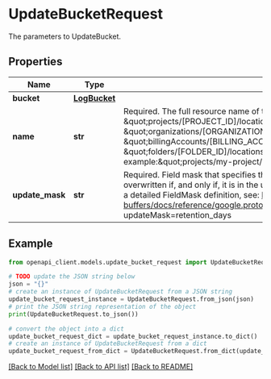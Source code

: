 # UpdateBucketRequest

The parameters to UpdateBucket.

## Properties

Name | Type | Description | Notes
------------ | ------------- | ------------- | -------------
**bucket** | [**LogBucket**](LogBucket.md) |  | [optional] 
**name** | **str** | Required. The full resource name of the bucket to update. \&quot;projects/[PROJECT_ID]/locations/[LOCATION_ID]/buckets/[BUCKET_ID]\&quot; \&quot;organizations/[ORGANIZATION_ID]/locations/[LOCATION_ID]/buckets/[BUCKET_ID]\&quot; \&quot;billingAccounts/[BILLING_ACCOUNT_ID]/locations/[LOCATION_ID]/buckets/[BUCKET_ID]\&quot; \&quot;folders/[FOLDER_ID]/locations/[LOCATION_ID]/buckets/[BUCKET_ID]\&quot; For example:\&quot;projects/my-project/locations/global/buckets/my-bucket\&quot; | [optional] 
**update_mask** | **str** | Required. Field mask that specifies the fields in bucket that need an update. A bucket field will be overwritten if, and only if, it is in the update mask. name and output only fields cannot be updated.For a detailed FieldMask definition, see: https://developers.google.com/protocol-buffers/docs/reference/google.protobuf#google.protobuf.FieldMaskFor example: updateMask&#x3D;retention_days | [optional] 

## Example

```python
from openapi_client.models.update_bucket_request import UpdateBucketRequest

# TODO update the JSON string below
json = "{}"
# create an instance of UpdateBucketRequest from a JSON string
update_bucket_request_instance = UpdateBucketRequest.from_json(json)
# print the JSON string representation of the object
print(UpdateBucketRequest.to_json())

# convert the object into a dict
update_bucket_request_dict = update_bucket_request_instance.to_dict()
# create an instance of UpdateBucketRequest from a dict
update_bucket_request_from_dict = UpdateBucketRequest.from_dict(update_bucket_request_dict)
```
[[Back to Model list]](../README.md#documentation-for-models) [[Back to API list]](../README.md#documentation-for-api-endpoints) [[Back to README]](../README.md)


